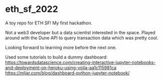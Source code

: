 # eth_sf_2022
A toy repo for ETH SF! My first hackathon.

Not a web3 developer but a data scientist interested in the space. Played around with the Dune API to query transaction data which was pretty cool.

Looking forward to learning more before the next one.

Used some tutorials to build a dummy dashboard:
  https://towardsdatascience.com/creating-interactive-jupyter-notebooks-and-deployment-on-heroku-using-voila-aa1c115981ca
  https://mljar.com/blog/dashboard-python-jupyter-notebook/


